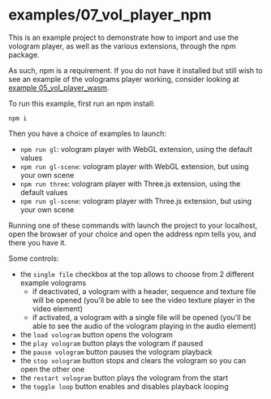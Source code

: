 # examples/07_vol_player_npm

This is an example project to demonstrate how to import and use the vologram player, as well as the various extensions, through the npm package.

As such, npm is a requirement. If you do not have it installed but still wish to see an example of the volograms player working, consider looking at [example 05_vol_player_wasm](../05_vol_player_wasm/).

To run this example, first run an npm install:

`npm i`

Then you have a choice of examples to launch:

- `npm run gl`: vologram player with WebGL extension, using the default values
- `npm run gl-scene`: vologram player with WebGL extension, but using your own scene
- `npm run three`: vologram player with Three.js extension, using the default values
- `npm run gl-scene`: vologram player with Three.js extension, but using your own scene

Running one of these commands with launch the project to your localhost, open the browser of your choice and open the address npm tells you, and there you have it.

Some controls:

- the `single file` checkbox at the top allows to choose from 2 different example volograms
  - if deactivated, a vologram with a header, sequence and texture file will be opened (you'll be able to see the video texture player in the video element)
  - if activated, a vologram with a single file will be opened (you'll be able to see the audio of the vologram playing in the audio element)
- the `load vologram` button opens the vologram
- the `play vologram` button plays the vologram if paused
- the `pause vologram` button pauses the vologram playback
- the `stop vologram` button stops and clears the vologram so you can open the other one
- the `restart vologram` button plays the vologram from the start
- the `toggle loop` button enables and disables playback looping
